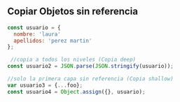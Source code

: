 ## Copiar Objetos sin referencia
```javascript
const usuario = {
  nombre: 'laura'
  apellidos: 'perez martin'
};

 //copia a todos los niveles (Copia deep)
const usuario2 = JSON.parse(JSON.stringify(usuario));

//solo la primera capa sin referencia (Copia shallow)
var usuario3 = {...foo};
const usuario4 = Object.assign({}, usuario);
```
